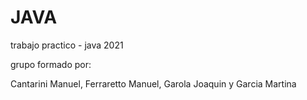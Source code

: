 # JAVA
trabajo practico - java 2021 

grupo formado por:

Cantarini Manuel, Ferraretto Manuel, Garola Joaquin y Garcia Martina
